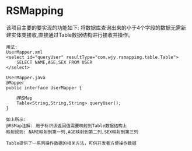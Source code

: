 # RSMapping

该项目主要的要实现的功能如下:
将数据库查询出来的小于4个字段的数据无需新建实体类接收,直接通过Table数据结构进行接收并操作。
```text
用法:
UserMapper.xml
<select id="queryUser" resultType="com.wjy.rsmapping.table.Table">
    SELECT NAME,AGE,SEX FROM USER
</select>

UserMapper.java
@Mapper
public interface UserMapper {

    @RSMap
    Table<String,String,String> queryUser();
}

如上所示:
@RSMap注解: 用于标识该返回值需要映射到Table数据结构上
映射规则: NAME映射到第一列,AGE映射到第二列,SEX映射到第三列

Table提供了一系列操作数据的相关方法，可供开发者方便操作数据
```


